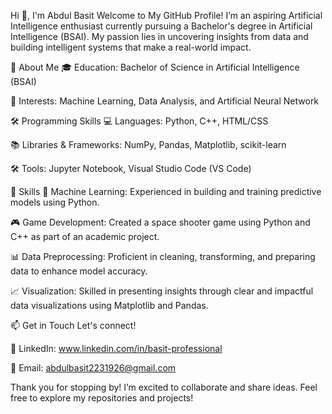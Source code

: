 Hi 👋, I'm Abdul Basit
Welcome to My GitHub Profile!
I’m an aspiring Artificial Intelligence enthusiast currently pursuing a Bachelor's degree in Artificial Intelligence (BSAI). My passion lies in uncovering insights from data and building intelligent systems that make a real-world impact.

🌟 About Me
🎓 Education: Bachelor of Science in Artificial Intelligence (BSAI)

🤖 Interests: Machine Learning, Data Analysis, and Artificial Neural Network

🛠 Programming Skills
💻 Languages: Python, C++, HTML/CSS

📚 Libraries & Frameworks: NumPy, Pandas, Matplotlib, scikit-learn

🛠 Tools: Jupyter Notebook, Visual Studio Code (VS Code)

🚀 Skills
🤖 Machine Learning: Experienced in building and training predictive models using Python.

🎮 Game Development: Created a space shooter game using Python and C++ as part of an academic project.

📊 Data Preprocessing: Proficient in cleaning, transforming, and preparing data to enhance model accuracy.

📈 Visualization: Skilled in presenting insights through clear and impactful data visualizations using Matplotlib and Pandas.

📫 Get in Touch
Let's connect!

💼 LinkedIn: www.linkedin.com/in/basit-professional

📧 Email: abdulbasit2231926@gmail.com

Thank you for stopping by! I’m excited to collaborate and share ideas. Feel free to explore my repositories and projects!
